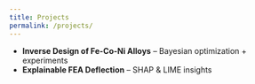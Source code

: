 ```yaml
---
title: Projects
permalink: /projects/
---
```

- **Inverse Design of Fe-Co-Ni Alloys** – Bayesian optimization + experiments
- **Explainable FEA Deflection** – SHAP & LIME insights
